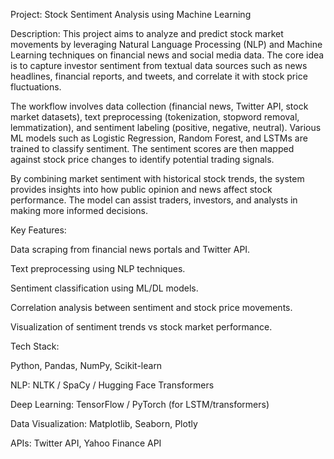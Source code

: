 Project: Stock Sentiment Analysis using Machine Learning

Description:
This project aims to analyze and predict stock market movements by leveraging Natural Language Processing (NLP) and Machine Learning techniques on financial news and social media data. The core idea is to capture investor sentiment from textual data sources such as news headlines, financial reports, and tweets, and correlate it with stock price fluctuations.

The workflow involves data collection (financial news, Twitter API, stock market datasets), text preprocessing (tokenization, stopword removal, lemmatization), and sentiment labeling (positive, negative, neutral). Various ML models such as Logistic Regression, Random Forest, and LSTMs are trained to classify sentiment. The sentiment scores are then mapped against stock price changes to identify potential trading signals.

By combining market sentiment with historical stock trends, the system provides insights into how public opinion and news affect stock performance. The model can assist traders, investors, and analysts in making more informed decisions.

Key Features:

Data scraping from financial news portals and Twitter API.

Text preprocessing using NLP techniques.

Sentiment classification using ML/DL models.

Correlation analysis between sentiment and stock price movements.

Visualization of sentiment trends vs stock market performance.

Tech Stack:

Python, Pandas, NumPy, Scikit-learn

NLP: NLTK / SpaCy / Hugging Face Transformers

Deep Learning: TensorFlow / PyTorch (for LSTM/transformers)

Data Visualization: Matplotlib, Seaborn, Plotly

APIs: Twitter API, Yahoo Finance API
